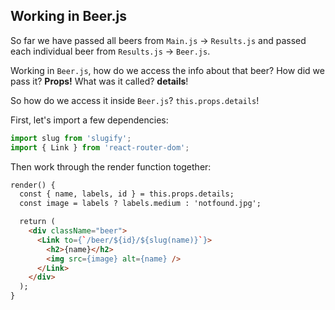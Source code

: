 ## Working in Beer.js

So far we have passed all beers from `Main.js` → `Results.js` and passed each individual beer from `Results.js` → `Beer.js`.

Working in `Beer.js`, how do we access the info about that beer? How did we pass it? **Props!** What was it called? **details**!

So how do we access it inside `Beer.js`? `this.props.details`!

First, let's import a few dependencies:

```js
import slug from 'slugify';
import { Link } from 'react-router-dom';
```

Then work through the render function together:

```html
render() {
  const { name, labels, id } = this.props.details;
  const image = labels ? labels.medium : 'notfound.jpg';

  return (
    <div className="beer">
      <Link to={`/beer/${id}/${slug(name)}`}>
        <h2>{name}</h2>
        <img src={image} alt={name} />
      </Link>
    </div>
  );
}
```
